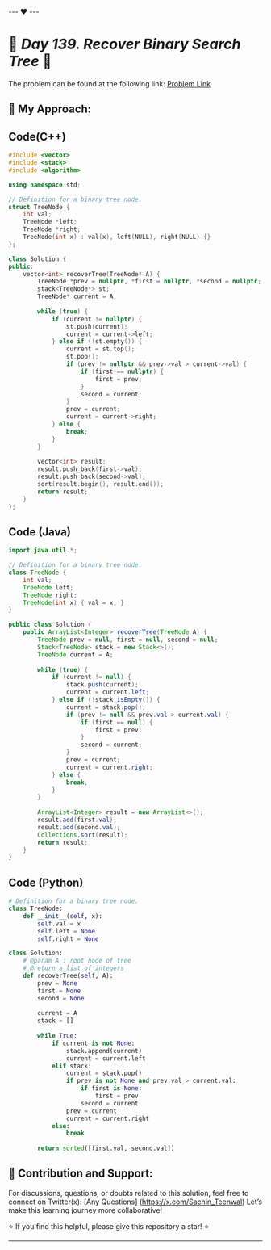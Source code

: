 --- ❤️ ---

# 🚀 _Day 139. Recover Binary Search Tree_ 🧠


The problem can be found at the following link: [Problem Link](https://www.interviewbit.com/problems/recover-binary-search-tree/)

## 🎯 **My Approach:**


## Code(C++)
```cpp
#include <vector>
#include <stack>
#include <algorithm>

using namespace std;

// Definition for a binary tree node.
struct TreeNode {
    int val;
    TreeNode *left;
    TreeNode *right;
    TreeNode(int x) : val(x), left(NULL), right(NULL) {}
};

class Solution {
public:
    vector<int> recoverTree(TreeNode* A) {
        TreeNode *prev = nullptr, *first = nullptr, *second = nullptr;
        stack<TreeNode*> st;
        TreeNode* current = A;
        
        while (true) {
            if (current != nullptr) {
                st.push(current);
                current = current->left;
            } else if (!st.empty()) {
                current = st.top();
                st.pop();
                if (prev != nullptr && prev->val > current->val) {
                    if (first == nullptr) {
                        first = prev;
                    }
                    second = current;
                }
                prev = current;
                current = current->right;
            } else {
                break;
            }
        }
        
        vector<int> result;
        result.push_back(first->val);
        result.push_back(second->val);
        sort(result.begin(), result.end());
        return result;
    }
};
```

## Code (Java)

```java
import java.util.*;

// Definition for a binary tree node.
class TreeNode {
    int val;
    TreeNode left;
    TreeNode right;
    TreeNode(int x) { val = x; }
}

public class Solution {
    public ArrayList<Integer> recoverTree(TreeNode A) {
        TreeNode prev = null, first = null, second = null;
        Stack<TreeNode> stack = new Stack<>();
        TreeNode current = A;
        
        while (true) {
            if (current != null) {
                stack.push(current);
                current = current.left;
            } else if (!stack.isEmpty()) {
                current = stack.pop();
                if (prev != null && prev.val > current.val) {
                    if (first == null) {
                        first = prev;
                    }
                    second = current;
                }
                prev = current;
                current = current.right;
            } else {
                break;
            }
        }
        
        ArrayList<Integer> result = new ArrayList<>();
        result.add(first.val);
        result.add(second.val);
        Collections.sort(result);
        return result;
    }
}
```

## Code (Python)

```python
# Definition for a binary tree node.
class TreeNode:
    def __init__(self, x):
        self.val = x
        self.left = None
        self.right = None

class Solution:
    # @param A : root node of tree
    # @return a list of integers
    def recoverTree(self, A):
        prev = None
        first = None
        second = None
        
        current = A
        stack = []
        
        while True:
            if current is not None:
                stack.append(current)
                current = current.left
            elif stack:
                current = stack.pop()
                if prev is not None and prev.val > current.val:
                    if first is None:
                        first = prev
                    second = current
                prev = current
                current = current.right
            else:
                break
        
        return sorted([first.val, second.val])
```



## 🎯 **Contribution and Support:**

For discussions, questions, or doubts related to this solution, feel free to connect on Twitter(x): [Any Questions] (https://x.com/Sachin_Teenwal) Let’s make this learning journey more collaborative!

⭐ If you find this helpful, please give this repository a star! ⭐

---
